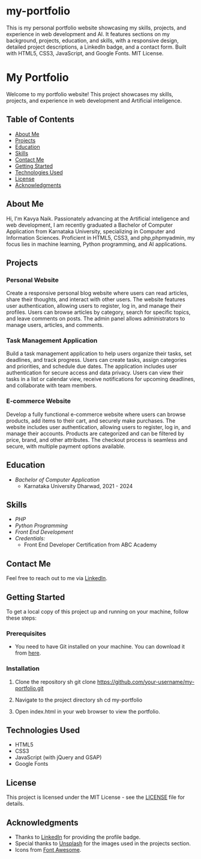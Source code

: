 # my-portfolio
This is my personal portfolio website showcasing my skills, projects, and experience in web development and AI. It features sections on my background, projects, education, and skills, with a responsive design, detailed project descriptions, a LinkedIn badge, and a contact form. Built with HTML5, CSS3, JavaScript, and Google Fonts. MIT License.

# My Portfolio

Welcome to my portfolio website! This project showcases my skills, projects, and experience in web development and Artificial inteligence.

## Table of Contents

- [About Me](#about-me)
- [Projects](#projects)
- [Education](#education)
- [Skills](#skills)
- [Contact Me](#contact-me)
- [Getting Started](#getting-started)
- [Technologies Used](#technologies-used)
- [License](#license)
- [Acknowledgments](#acknowledgments)

## About Me

Hi, I'm Kavya Naik. Passionately advancing at the Artificial inteligence and web development, I am recently graduated a Bachelor of Computer Application from Karnataka University, specializing in Computer and Information Sciences. Proficient in HTML5, CSS3, and php,phpmyadmin, my focus lies in machine learning, Python programming, and AI applications.

## Projects

### Personal Website
Create a responsive personal blog website where users can read articles, share their thoughts, and interact with other users. The website features user authentication, allowing users to register, log in, and manage their profiles. Users can browse articles by category, search for specific topics, and leave comments on posts. The admin panel allows administrators to manage users, articles, and comments.

### Task Management Application
Build a task management application to help users organize their tasks, set deadlines, and track progress. Users can create tasks, assign categories and priorities, and schedule due dates. The application includes user authentication for secure access and data privacy. Users can view their tasks in a list or calendar view, receive notifications for upcoming deadlines, and collaborate with team members.

### E-commerce Website
Develop a fully functional e-commerce website where users can browse products, add items to their cart, and securely make purchases. The website includes user authentication, allowing users to register, log in, and manage their accounts. Products are categorized and can be filtered by price, brand, and other attributes. The checkout process is seamless and secure, with multiple payment options available.

## Education

- *Bachelor of Computer Application*
  - Karnataka University Dharwad, 2021 - 2024
## Skills
- *PHP*
- *Python Programming*
- *Front End Development*
- *Credentials:*
  - Front End Developer Certification from ABC Academy

## Contact Me

Feel free to reach out to me via [LinkedIn](https://www.linkedin.com/in/kavya-naik-3990462bb?trk=profile-badge).

## Getting Started

To get a local copy of this project up and running on your machine, follow these steps:

### Prerequisites

- You need to have Git installed on your machine. You can download it from [here](https://git-scm.com/).

### Installation

1. Clone the repository
    sh
    git clone https://github.com/your-username/my-portfolio.git
    
2. Navigate to the project directory
    sh
    cd my-portfolio
    
3. Open index.html in your web browser to view the portfolio.

## Technologies Used

- HTML5
- CSS3
- JavaScript (with jQuery and GSAP)
- Google Fonts

## License

This project is licensed under the MIT License - see the [LICENSE](LICENSE) file for details.

## Acknowledgments

- Thanks to [LinkedIn](https://linkedin.com) for providing the profile badge.
- Special thanks to [Unsplash](https://unsplash.com) for the images used in the projects section.
- Icons from [Font Awesome](https://fontawesome.com/).